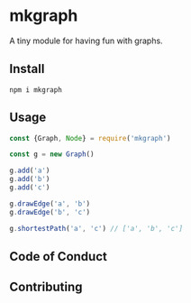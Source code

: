 # mkgraph
A tiny module for having fun with graphs.

## Install

`npm i mkgraph`

## Usage

```javascript
const {Graph, Node} = require('mkgraph')

const g = new Graph()

g.add('a')
g.add('b')
g.add('c')

g.drawEdge('a', 'b')
g.drawEdge('b', 'c')

g.shortestPath('a', 'c') // ['a', 'b', 'c']
```

## Code of Conduct

## Contributing
